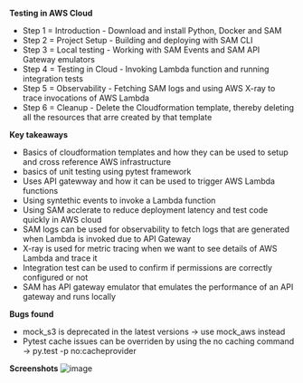 **Testing in AWS Cloud**
- Step 1 = Introduction - Download and install Python, Docker and SAM
- Step 2 = Project Setup - Building and deploying with SAM CLI
- Step 3 = Local testing - Working with SAM Events and SAM API Gateway emulators
- Step 4 = Testing in Cloud - Invoking Lambda function and running integration tests
- Step 5 = Observability - Fetching SAM logs and using AWS X-ray to trace invocations of AWS Lambda
- Step 6 = Cleanup - Delete the Cloudformation template, thereby deleting all the resources that arre created by that template

**Key takeaways**
- Basics of cloudformation templates and how they can be used to setup and cross reference AWS infrastructure
- basics of unit testing using pytest framework
- Uses API gatewway and how it can be used to trigger AWS Lambda functions
- Using syntethic events to invoke a Lambda function
- Using SAM acclerate to reduce deployment latency and test code quickly in AWS cloud
- SAM logs can be used for observability to fetch logs that are generated when Lambda is invoked due to API Gateway
- X-ray is used for metric tracing when we want to see details of AWS Lambda and trace it
- Integration test can be used to confirm if permissions are correctly configured or not
- SAM has API gateway emulator that emulates the performance of an API gateway and runs locally

**Bugs found**
- mock_s3 is deprecated in the latest versions -> use mock_aws instead
- Pytest cache issues can be overriden by using the no caching command -> py.test -p no:cacheprovider

**Screenshots**
![image](https://github.com/farhanahraf03/CS218_assignment2/assets/42094234/f272ccaa-d9b7-4a2a-bf62-c487f08b1e9c)


